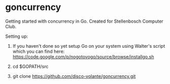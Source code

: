 goncurrency
===========

Getting started with concurrency in Go.
Created for Stellenbosch Computer Club.

Setting up:

1) If you haven't done so yet setup Go on your system using Walter's script which you can find here:
https://code.google.com/p/nogotovogo/source/browse/installgo.sh

2) cd $GOPATH/src

3) git clone https://github.com/disco-volante/goncurrency.git


